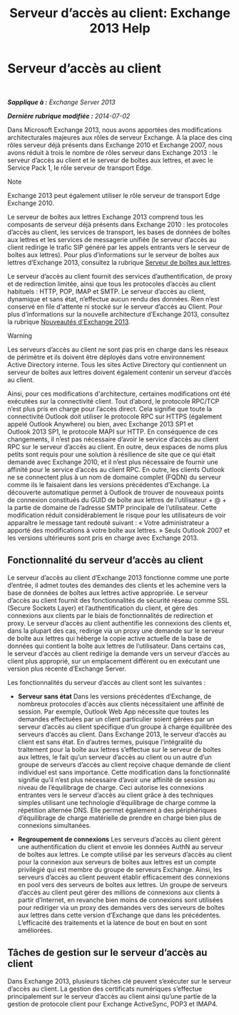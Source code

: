 ﻿---
title: 'Serveur d’accès au client: Exchange 2013 Help'
TOCTitle: Serveur d’accès au client
ms:assetid: 87e206ab-7a7b-4b4f-be1a-5035713c74d2
ms:mtpsurl: https://technet.microsoft.com/fr-fr/library/Dd298114(v=EXCHG.150)
ms:contentKeyID: 50478622
ms.date: 04/24/2018
mtps_version: v=EXCHG.150
ms.translationtype: HT
---

# Serveur d’accès au client

 

_**Sapplique à :** Exchange Server 2013_

_**Dernière rubrique modifiée :** 2014-07-02_

Dans Microsoft Exchange 2013, nous avons apportées des modifications architecturales majeures aux rôles de serveur Exchange. À la place des cinq rôles serveur déjà présents dans Exchange 2010 et Exchange 2007, nous avons réduit à trois le nombre de rôles serveur dans Exchange 2013 : le serveur d’accès au client et le serveur de boîtes aux lettres, et avec le Service Pack 1, le rôle serveur de transport Edge.

> [!NOTE]
> Exchange 2013 peut également utiliser le rôle serveur de transport Edge Exchange 2010.


Le serveur de boîtes aux lettres Exchange 2013 comprend tous les composants de serveur déjà présents dans Exchange 2010 : les protocoles d’accès au client, les services de transport, les bases de données de boîtes aux lettres et les services de messagerie unifiée (le serveur d’accès au client redirige le trafic SIP généré par les appels entrants vers le serveur de boîtes aux lettres). Pour plus d’informations sur le serveur de boîtes aux lettres d’Exchange 2013, consultez la rubrique [Serveur de boîtes aux lettres](mailbox-server-exchange-2013-help.md).

Le serveur d’accès au client fournit des services d’authentification, de proxy et de redirection limitée, ainsi que tous les protocoles d’accès au client habituels : HTTP, POP, IMAP et SMTP. Le serveur d’accès au client, dynamique et sans état, n’effectue aucun rendu des données. Rien n’est conservé en file d'attente ni stocké sur le serveur d’accès au Client. Pour plus d’informations sur la nouvelle architecture d’Exchange 2013, consultez la rubrique [Nouveautés d'Exchange 2013](what-s-new-in-exchange-2013-exchange-2013-help.md).

> [!WARNING]
> Les serveurs d’accès au client ne sont pas pris en charge dans les réseaux de périmètre et ils doivent être déployés dans votre environnement Active Directory interne. Tous les sites Active Directory qui contiennent un serveur de boîtes aux lettres doivent également contenir un serveur d’accès au client.


Ainsi, pour ces modifications d'architecture, certaines modifications ont été exécutées sur la connectivité client. Tout d’abord, le protocole RPC/TCP n’est plus pris en charge pour l’accès direct. Cela signifie que toute la connectivité Outlook doit utiliser le protocole RPC sur HTTPS (également appelé Outlook Anywhere) ou bien, avec Exchange 2013 SP1 et Outlook 2013 SP1, le protocole MAPI sur HTTP. En conséquence de ces changements, il n’est pas nécessaire d’avoir le service d’accès au client RPC sur le serveur d’accès au client. En outre, deux espaces de noms plus petits sont requis pour une solution à résilience de site que ce qui était demandé avec Exchange 2010, et il n’est plus nécessaire de fournir une affinité pour le service d’accès au client RPC. En outre, les clients Outlook ne se connectent plus à un nom de domaine complet (FQDN) du serveur comme ils le faisaient dans les versions précédentes d’Exchange. La découverte automatique permet à Outlook de trouver de nouveaux points de connexion constitués du GUID de boîte aux lettres de l’utilisateur + @ + la partie de domaine de l’adresse SMTP principale de l’utilisateur. Cette modification réduit considérablement le risque pour les utilisateurs de voir apparaître le message tant redouté suivant : « Votre administrateur a apporté des modifications à votre boîte aux lettres. » Seuls Outlook 2007 et les versions ultérieures sont pris en charge avec Exchange 2013.

## Fonctionnalité du serveur d’accès au client

Le serveur d’accès au client d’Exchange 2013 fonctionne comme une porte d’entrée, il admet toutes des demandes des clients et les achemine vers la base de données de boîtes aux lettres active appropriée. Le serveur d’accès au client fournit des fonctionnalités de sécurité réseau comme SSL (Secure Sockets Layer) et l’authentification du client, et gère des connexions aux clients par le biais de fonctionnalités de redirection et proxy. Le serveur d’accès au client authentifie les connexions des clients et, dans la plupart des cas, redirige via un proxy une demande sur le serveur de boîte aux lettres qui héberge la copie active actuelle de la base de données qui contient la boîte aux lettres de l’utilisateur. Dans certains cas, le serveur d’accès au client redirige la demande vers un serveur d’accès au client plus approprié, sur un emplacement différent ou en exécutant une version plus récente d’Exchange Server.

Les fonctionnalités du serveur d’accès au client sont les suivantes :

  - **Serveur sans état** Dans les versions précédentes d’Exchange, de nombreux protocoles d'accès aux clients nécessitaient une affinité de session. Par exemple, Outlook Web App nécessite que toutes les demandes effectuées par un client particulier soient gérées par un serveur d’accès au client spécifique d’un groupe à charge équilibrée des serveurs d’accès au client. Dans Exchange 2013, le serveur d’accès au client est sans état. En d’autres termes, puisque l’intégralité du traitement pour la boîte aux lettres s’effectue sur le serveur de boîtes aux lettres, le fait qu’un serveur d’accès au client ou un autre d’un groupe de serveurs d’accès au client reçoive chaque demande de client individuel est sans importance. Cette modification dans la fonctionnalité signifie qu’il n’est plus nécessaire d’avoir une affinité de session au niveau de l’équilibrage de charge. Ceci autorise les connexions entrantes vers le serveur d’accès au client grâce à des techniques simples utilisant une technologie d’équilibrage de charge comme la répétition alternée DNS. Elle permet également à des périphériques d’équilibrage de charge matérielle de prendre en charge bien plus de connexions simultanées.

  - **Regroupement de connexions** Les serveurs d’accès au client gèrent une authentification du client et envoie les données AuthN au serveur de boîtes aux lettres. Le compte utilisé par les serveurs d’accès au client pour la connexion aux serveurs de boîtes aux lettres est un compte privilégié qui est membre du groupe de serveurs Exchange. Ainsi, les serveurs d’accès au client peuvent établir efficacement des connexions en pool vers des serveurs de boîtes aux lettres. Un groupe de serveurs d’accès au client peut gérer des millions de connexions aux clients à partir d’Internet, en revanche bien moins de connexions sont utilisées pour rediriger via un proxy des demandes vers des serveurs de boîtes aux lettres dans cette version d’Exchange que dans les précédentes. L’efficacité des traitements et la latence de bout en bout en sont améliorées.

## Tâches de gestion sur le serveur d’accès au client

Dans Exchange 2013, plusieurs tâches clé peuvent s’exécuter sur le serveur d’accès au client. La gestion des certificats numériques s’effectue principalement sur le serveur d’accès au client ainsi qu’une partie de la gestion de protocole client pour Exchange ActiveSync, POP3 et IMAP4.

